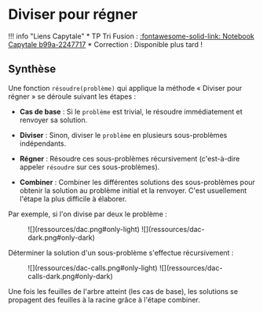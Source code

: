 # Diviser pour régner

!!! info "Liens Capytale"
    * TP Tri Fusion : [:fontawesome-solid-link: Notebook Capytale b99a-2247717](https://capytale2.ac-paris.fr/web/c/b99a-2247717)
    * Correction : Disponible plus tard !


## Synthèse

Une fonction `résoudre(problème)` qui applique la méthode « Diviser pour régner » se déroule suivant les étapes :

* **Cas de base** : Si le `problème` est trivial, le résoudre immédiatement et renvoyer sa solution.

* **Diviser** : Sinon, diviser le `problème` en plusieurs sous-problèmes indépendants.
  
* **Régner** : Résoudre ces sous-problèmes récursivement (c'est-à-dire appeler `résoudre` sur ces sous-problèmes).

* **Combiner** : Combiner les différentes solutions des sous-problèmes pour obtenir la solution au problème initial et la renvoyer. C'est usuellement l'étape la plus difficile à élaborer.

Par exemple, si l'on divise par deux le problème :

<figure markdown>
![](ressources/dac.png#only-light)
![](ressources/dac-dark.png#only-dark)
</figure>

Déterminer la solution d'un sous-problème s'effectue récursivement :

<figure markdown>
![](ressources/dac-calls.png#only-light)
![](ressources/dac-calls-dark.png#only-dark)
</figure>

Une fois les feuilles de l'arbre atteint (les cas de base), les solutions se propagent des feuilles à la racine grâce à l'étape combiner.